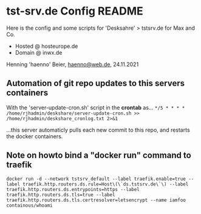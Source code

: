 # tst-srv.de Config README

Here is the config and some scripts for 'Desksahre' > tstsrv.de for Max and Co.

- Hosted @ hosteurope.de
- Domain @ inwx.de

Henning 'haenno' Beier, haenno@web.de, 24.11.2021

## Automation of git repo updates to this servers containers

With the 'server-update-cron.sh' script in the **crontab** as...
``*/5 * * * * /home/rjhadmin/deskshare/server-update-cron.sh >> /home/rjhadmin/deskshare_cronlog.txt 2>&1``

...this server automaticly pulls each new commit to this repo, and restarts the docker containers.

## Note on howto bind a "docker run" command to traefik

``docker run -d --network tstsrv_default --label traefik.enable=true --label traefik.http.routers.ds.rule=Host\(\`ds.tstsrv.de\`\) --label traefik.http.routers.ds.entrypoints=https --label traefik.http.routers.ds.tls=true --label traefik.http.routers.ds.tls.certresolver=letsencrypt --name iamfoo containous/whoami``
